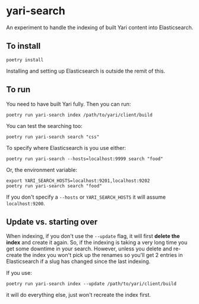 # yari-search

An experiment to handle the indexing of built Yari content into Elasticsearch.

## To install

    poetry install

Installing and setting up Elasticsearch is outside the remit of this.

## To run

You need to have built Yari fully. Then you can run:

    poetry run yari-search index /path/to/yari/client/build

You can test the searching too:

    poetry run yari-search search "css"

To specify where Elasticsearch is you use either:

    poetry run yari-search --hosts=localhost:9999 search "food"

Or, the environment variable:

    export YARI_SEARCH_HOSTS=localhost:9201,localhost:9202
    poetry run yari-search search "food"

If you don't specify a `--hosts` or `YARI_SEARCH_HOSTS` it will assume `localhost:9200`.

## Update vs. starting over

When indexing, if you don't use the `--update` flag, it will first **delete
the index** and create it again. So, if the indexing is taking a very long time
you get some downtime in your search. However, unless you delete and re-create
the index you won't pick up the renames so you'll get 2 entries in Elasticsearch
if a slug has changed since the last indexing.

If you use:

    poetry run yari-search index --update /path/to/yari/client/build

it will do everything else, just won't recreate the index first.
